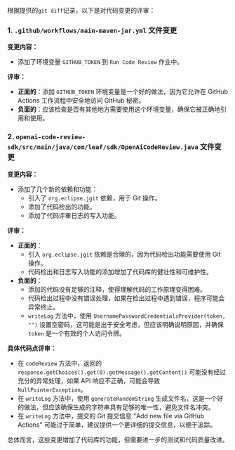 根据提供的`git diff`记录，以下是对代码变更的评审：

### 1. `.github/workflows/main-maven-jar.yml` 文件变更

**变更内容：**
- 添加了环境变量 `GITHUB_TOKEN` 到 `Run Code Review` 作业中。

**评审：**
- **正面的**：添加 `GITHUB_TOKEN` 环境变量是一个好的做法，因为它允许在 GitHub Actions 工作流程中安全地访问 GitHub 秘密。
- **负面的**：应该检查是否有其他地方需要使用这个环境变量，确保它被正确地引用和使用。

### 2. `openai-code-review-sdk/src/main/java/com/leaf/sdk/OpenAiCodeReview.java` 文件变更

**变更内容：**
- 添加了几个新的依赖和功能：
  - 引入了 `org.eclipse.jgit` 依赖，用于 Git 操作。
  - 添加了代码检出的功能。
  - 添加了代码评审日志的写入功能。

**评审：**
- **正面的**：
  - 引入 `org.eclipse.jgit` 依赖是合理的，因为代码检出功能需要使用 Git 操作。
  - 代码检出和日志写入功能的添加增加了代码库的健壮性和可维护性。
- **负面的**：
  - 添加的代码没有足够的注释，使得理解代码的工作原理变得困难。
  - 代码检出过程中没有错误处理，如果在检出过程中遇到错误，程序可能会异常终止。
  - `writeLog` 方法中，使用 `UsernamePasswordCredentialsProvider(token, "")` 设置空密码，这可能是出于安全考虑，但应该明确说明原因，并确保 `token` 是一个有效的个人访问令牌。

**具体代码点评审：**
- 在 `codeReview` 方法中，返回的 `response.getChoices().get(0).getMessage().getContent()` 可能没有经过充分的异常处理，如果 API 响应不正确，可能会导致 `NullPointerException`。
- 在 `writeLog` 方法中，使用 `generateRandomString` 生成文件名，这是一个好的做法，但应该确保生成的字符串具有足够的唯一性，避免文件名冲突。
- 在 `writeLog` 方法中，提交的 Git 提交信息 "Add new file via GitHub Actions" 可能过于简单，建议提供一个更详细的提交信息，以便于追踪。

总体而言，这些变更增加了代码库的功能，但需要进一步的测试和代码质量改进。
